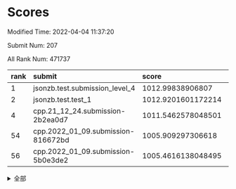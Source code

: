 # Scores

Modified Time: 2022-04-04 11:37:20

Submit Num: 207

All Rank Num: 471737

| rank |               submit               |       score        |       sigma        | pk_num |
| :--- | :--------------------------------- | :----------------- | :----------------- | :----- |
| 1    | jsonzb.test.submission_level_4     | 1012.99838906807   | 0.8011843223870364 | 9117   |
| 2    | jsonzb.test.test_1                 | 1012.9201601172214 | 0.8081175278043123 | 9116   |
| 4    | cpp.21_12_24.submission-2b2ea0d7   | 1011.5462578048501 | 0.7886230479407533 | 9117   |
| 54   | cpp.2022_01_09.submission-816672bd | 1005.909297306618  | 0.7124994956050469 | 9115   |
| 56   | cpp.2022_01_09.submission-5b0e3de2 | 1005.4616138048495 | 0.7112559580177271 | 9114   |


<details>
<summary>全部</summary>

| rank |                 submit                 |       score        |       sigma        | pk_num |
| :--- | :------------------------------------- | :----------------- | :----------------- | :----- |
| 1    | jsonzb.test.submission_level_4         | 1012.99838906807   | 0.8011843223870364 | 9117   |
| 2    | jsonzb.test.test_1                     | 1012.9201601172214 | 0.8081175278043123 | 9116   |
| 3    | gobigger.level_3.submission_level_3_21 | 1011.5681489284038 | 0.7439801558248409 | 9118   |
| 4    | cpp.21_12_24.submission-2b2ea0d7       | 1011.5462578048501 | 0.7886230479407533 | 9117   |
| 5    | gobigger.level_3.submission_level_3_26 | 1011.4638554512393 | 0.7909516029918405 | 9115   |
| 6    | gobigger.level_3.submission_level_3_7  | 1011.3077530574672 | 0.7755896921639986 | 9113   |
| 7    | gobigger.level_3.submission_level_3_1  | 1011.0817103198832 | 0.788624033154301  | 9121   |
| 8    | gobigger.level_3.submission_level_3_45 | 1011.0656805104535 | 0.7598130726478362 | 9115   |
| 9    | gobigger.level_3.submission_level_3_43 | 1010.9846679657509 | 0.776705690230345  | 9114   |
| 10   | gobigger.level_3.submission_level_3_5  | 1010.9307244358411 | 0.7920962879408139 | 9114   |
| 11   | gobigger.level_3.submission_level_3_31 | 1010.8809305236325 | 0.757989592630656  | 9115   |
| 12   | gobigger.level_3.submission_level_3_25 | 1010.6912886508579 | 0.785725233756679  | 9114   |
| 13   | gobigger.level_3.submission_level_3_13 | 1010.5918172835457 | 0.7686317780536507 | 9114   |
| 14   | gobigger.level_3.submission_level_3_48 | 1010.2915149175468 | 0.7397175649533763 | 9118   |
| 15   | gobigger.level_3.submission_level_3_23 | 1010.265223497512  | 0.7604050880384852 | 9117   |
| 16   | gobigger.level_3.submission_level_3_39 | 1010.2591574870099 | 0.7506257340699594 | 9118   |
| 17   | gobigger.level_3.submission_level_3_35 | 1010.2311330067989 | 0.7359007413269788 | 9121   |
| 18   | gobigger.level_3.submission_level_3_17 | 1010.1157424149568 | 0.7448272758172226 | 9110   |
| 19   | gobigger.level_3.submission_level_3_18 | 1010.0442780536872 | 0.7645495751344857 | 9113   |
| 20   | gobigger.level_3.submission_level_3_30 | 1010.0244686049082 | 0.7705204919687579 | 9118   |
| 21   | gobigger.level_3.submission_level_3_2  | 1010.0078599025466 | 0.7751968130312402 | 9121   |
| 22   | gobigger.level_3.submission_level_3_49 | 1009.9090680928718 | 0.7530027761761184 | 9118   |
| 23   | gobigger.level_3.submission_level_3_38 | 1009.8764358931613 | 0.7522224029117349 | 9115   |
| 24   | gobigger.level_3.submission_level_3_42 | 1009.8310024291962 | 0.7619106486998481 | 9121   |
| 25   | gobigger.level_3.submission_level_3_40 | 1009.8228117114294 | 0.7303153547234817 | 9116   |
| 26   | gobigger.level_3.submission_level_3_36 | 1009.7958419727053 | 0.7541619387232241 | 9119   |
| 27   | gobigger.level_3.submission_level_3_12 | 1009.7934733381117 | 0.7453707176961476 | 9121   |
| 28   | gobigger.level_3.submission_level_3_0  | 1009.783890663351  | 0.7568158540909508 | 9112   |
| 29   | gobigger.level_3.submission_level_3_15 | 1009.7648696927444 | 0.7674941371167855 | 9111   |
| 30   | gobigger.level_3.submission_level_3_47 | 1009.7249247687287 | 0.7510426099821179 | 9118   |
| 31   | gobigger.level_3.submission_level_3_4  | 1009.6883940203492 | 0.7423445778718942 | 9115   |
| 32   | gobigger.level_3.submission_level_3_33 | 1009.6758521382595 | 0.7444323619578964 | 9119   |
| 33   | gobigger.level_3.submission_level_3_32 | 1009.6723258658105 | 0.7748176715414908 | 9122   |
| 34   | gobigger.level_3.submission_level_3_11 | 1009.6606990754163 | 0.776786010560534  | 9118   |
| 35   | gobigger.level_3.submission_level_3_22 | 1009.6571061033201 | 0.7673245522265588 | 9113   |
| 36   | gobigger.level_3.submission_level_3_14 | 1009.6498822112721 | 0.7495140833325736 | 9115   |
| 37   | gobigger.level_3.submission_level_3_24 | 1009.6467592640587 | 0.7698461069145661 | 9118   |
| 38   | gobigger.level_3.submission_level_3_44 | 1009.6272745665866 | 0.7542986316474366 | 9113   |
| 39   | gobigger.level_3.submission_level_3_3  | 1009.475977941481  | 0.7533505147637117 | 9121   |
| 40   | gobigger.level_3.submission_level_3_9  | 1009.4709534834818 | 0.7598602288826224 | 9118   |
| 41   | gobigger.level_3.submission_level_3_16 | 1009.4483968001091 | 0.7432268424525992 | 9121   |
| 42   | gobigger.level_3.submission_level_3_6  | 1009.3908586066144 | 0.7526025249222995 | 9115   |
| 43   | gobigger.level_3.submission_level_3_28 | 1009.2619909673414 | 0.7504261914401863 | 9115   |
| 44   | gobigger.level_3.submission_level_3_27 | 1009.2107873395113 | 0.7321648862677675 | 9110   |
| 45   | gobigger.level_3.submission_level_3_37 | 1009.1471592597167 | 0.7346346341345438 | 9118   |
| 46   | gobigger.level_3.submission_level_3_29 | 1009.0215372590857 | 0.7393502798588418 | 9112   |
| 47   | gobigger.level_3.submission_level_3_41 | 1008.975818136717  | 0.7321888176888319 | 9116   |
| 48   | gobigger.level_3.submission_level_3_20 | 1008.9259051695437 | 0.7443374998975422 | 9117   |
| 49   | gobigger.level_3.submission_level_3_10 | 1008.9132988186872 | 0.7398817335029398 | 9119   |
| 50   | gobigger.level_3.submission_level_3_19 | 1008.7901361185578 | 0.7503568336931541 | 9118   |
| 51   | gobigger.level_3.submission_level_3_8  | 1008.6965203083483 | 0.7463403267576976 | 9117   |
| 52   | gobigger.level_3.submission_level_3_46 | 1008.6766364614891 | 0.7509898471941955 | 9115   |
| 53   | gobigger.level_3.submission_level_3_34 | 1008.4452530188174 | 0.7365750353968772 | 9117   |
| 54   | cpp.2022_01_09.submission-816672bd     | 1005.909297306618  | 0.7124994956050469 | 9115   |
| 55   | gobigger.level_1.submission_level_1_11 | 1005.6532166037862 | 0.7420218825871537 | 9120   |
| 56   | cpp.2022_01_09.submission-5b0e3de2     | 1005.4616138048495 | 0.7112559580177271 | 9114   |
| 57   | gobigger.level_1.submission_level_1_46 | 1005.1460926183252 | 0.7110473940220108 | 9121   |
| 58   | gobigger.level_1.submission_level_1_42 | 1004.9506101445446 | 0.7213518609652043 | 9115   |
| 59   | gobigger.level_1.submission_level_1_34 | 1004.807179304672  | 0.7242642453345243 | 9118   |
| 60   | gobigger.level_1.submission_level_1_31 | 1004.5185493443763 | 0.7187889375112926 | 9114   |
| 61   | gobigger.level_1.submission_level_1_4  | 1004.2017693651223 | 0.7168445667534856 | 9114   |
| 62   | gobigger.level_1.submission_level_1_26 | 1004.1912634882694 | 0.723284125280122  | 9119   |
| 63   | gobigger.level_1.submission_level_1_15 | 1004.1545205638129 | 0.7093566643328506 | 9118   |
| 64   | gobigger.level_1.submission_level_1_35 | 1004.1187007555799 | 0.7249350238441553 | 9117   |
| 65   | gobigger.level_1.submission_level_1_24 | 1004.02498198663   | 0.7141198638679174 | 9114   |
| 66   | gobigger.level_1.submission_level_1_3  | 1003.9928969823402 | 0.7231611179175715 | 9110   |
| 67   | gobigger.level_1.submission_level_1_2  | 1003.8905505463814 | 0.7148550225908252 | 9115   |
| 68   | gobigger.level_1.submission_level_1_48 | 1003.8733725958631 | 0.7120417885914562 | 9119   |
| 69   | gobigger.level_1.submission_level_1_13 | 1003.8722140881166 | 0.7231254258159348 | 9113   |
| 70   | gobigger.level_1.submission_level_1_36 | 1003.8710045068982 | 0.7233888189332356 | 9114   |
| 71   | gobigger.level_1.submission_level_1_22 | 1003.8628509384336 | 0.7242285542779271 | 9117   |
| 72   | gobigger.level_1.submission_level_1_39 | 1003.8502718041614 | 0.7075356188936403 | 9116   |
| 73   | gobigger.level_1.submission_level_1_43 | 1003.761653666635  | 0.7204907383704585 | 9114   |
| 74   | gobigger.level_1.submission_level_1_29 | 1003.6502180982973 | 0.7076387627594484 | 9113   |
| 75   | gobigger.level_1.submission_level_1_17 | 1003.5435177431964 | 0.7231835289844295 | 9116   |
| 76   | gobigger.level_1.submission_level_1_32 | 1003.4486678317505 | 0.7029401180873768 | 9114   |
| 77   | gobigger.level_1.submission_level_1_10 | 1003.3952825807395 | 0.7119445533648062 | 9110   |
| 78   | gobigger.level_1.submission_level_1_9  | 1003.3716035689614 | 0.7073200860044873 | 9113   |
| 79   | gobigger.level_1.submission_level_1_30 | 1003.3365018939974 | 0.7208535034505271 | 9116   |
| 80   | gobigger.level_1.submission_level_1_5  | 1003.2991207566232 | 0.7162334539441811 | 9116   |
| 81   | gobigger.level_1.submission_level_1_19 | 1003.2657445505592 | 0.7345641810561252 | 9119   |
| 82   | gobigger.level_1.submission_level_1_44 | 1003.2540126846192 | 0.7145815358860552 | 9117   |
| 83   | gobigger.level_1.submission_level_1_33 | 1003.1704773514157 | 0.7133041102111507 | 9116   |
| 84   | gobigger.level_1.submission_level_1_12 | 1003.1667929206933 | 0.722402053113744  | 9113   |
| 85   | gobigger.level_1.submission_level_1_38 | 1003.1488756763829 | 0.7188875480027782 | 9119   |
| 86   | gobigger.level_1.submission_level_1_45 | 1003.0011878314317 | 0.7071831436922573 | 9117   |
| 87   | gobigger.level_1.submission_level_1_0  | 1002.9972976162719 | 0.7182191936715372 | 9118   |
| 88   | gobigger.level_1.submission_level_1_27 | 1002.9940726356216 | 0.7189250611931737 | 9120   |
| 89   | gobigger.level_1.submission_level_1_25 | 1002.9880730779533 | 0.6985967775270832 | 9118   |
| 90   | gobigger.level_1.submission_level_1_8  | 1002.9409257181526 | 0.7138665472117046 | 9116   |
| 91   | gobigger.level_1.submission_level_1_41 | 1002.9064893698528 | 0.7158333923013159 | 9111   |
| 92   | gobigger.level_1.submission_level_1_21 | 1002.8972892940142 | 0.713264655188874  | 9114   |
| 93   | gobigger.level_1.submission_level_1_20 | 1002.8768086578639 | 0.7224604530482583 | 9117   |
| 94   | gobigger.level_1.submission_level_1_47 | 1002.8283694183228 | 0.7193992718086276 | 9113   |
| 95   | gobigger.level_1.submission_level_1_37 | 1002.7152308215567 | 0.7204178924017303 | 9118   |
| 96   | gobigger.level_1.submission_level_1_1  | 1002.6864668769869 | 0.7130023301064538 | 9117   |
| 97   | gobigger.level_1.submission_level_1_49 | 1002.4802855349957 | 0.713775739409206  | 9118   |
| 98   | gobigger.level_1.submission_level_1_23 | 1002.3112145564002 | 0.7151641465659164 | 9113   |
| 99   | gobigger.level_1.submission_level_1_7  | 1002.1760609234385 | 0.7088682504796782 | 9116   |
| 100  | gobigger.level_1.submission_level_1_28 | 1002.1358822661781 | 0.7071364747877283 | 9117   |
| 101  | gobigger.level_1.submission_level_1_40 | 1002.1240567299952 | 0.7215620638649763 | 9118   |
| 102  | gobigger.level_1.submission_level_1_18 | 1002.1081337436967 | 0.7148902142055112 | 9112   |
| 103  | gobigger.level_1.submission_level_1_16 | 1002.0201675524756 | 0.7059753203805578 | 9115   |
| 104  | gobigger.level_1.submission_level_1_6  | 1001.9191884431799 | 0.7044878174759542 | 9108   |
| 105  | gobigger.level_1.submission_level_1_14 | 1001.8059208211195 | 0.7080757936920856 | 9113   |
| 106  | gobigger.random.submission_random_3    | 997.394717651707   | 0.7138368000094703 | 9112   |
| 107  | gobigger.random.submission_random_34   | 997.3626363184403  | 0.7130910235832563 | 9115   |
| 108  | gobigger.random.submission_random_5    | 997.3138776640393  | 0.7075365392978442 | 9112   |
| 109  | gobigger.random.submission_random_37   | 997.172370031665   | 0.7157201793152411 | 9117   |
| 110  | gobigger.random.submission_random_31   | 997.1467244595851  | 0.6950147066278689 | 9118   |
| 111  | gobigger.random.submission_random_1    | 996.8562381915533  | 0.7163226786256786 | 9110   |
| 112  | gobigger.random.submission_random_12   | 996.8512177125574  | 0.7063850119953913 | 9116   |
| 113  | gobigger.random.submission_random_8    | 996.7871884891607  | 0.7125481114329524 | 9115   |
| 114  | gobigger.random.submission_random_49   | 996.6820730916415  | 0.7195305647829903 | 9118   |
| 115  | gobigger.random.submission_random_27   | 996.5867526670675  | 0.7117357392254674 | 9116   |
| 116  | gobigger.random.submission_random_43   | 996.5432718950455  | 0.732685832584188  | 9116   |
| 117  | gobigger.random.submission_random_0    | 996.5033009847102  | 0.7171424981984768 | 9117   |
| 118  | gobigger.random.submission_random_39   | 996.4896247037838  | 0.7093308055834299 | 9119   |
| 119  | gobigger.random.submission_random_26   | 996.4561652089144  | 0.6921597331905037 | 9118   |
| 120  | gobigger.random.submission_random_38   | 996.434609472196   | 0.7136690217815057 | 9107   |
| 121  | gobigger.random.submission_random_44   | 996.433249009678   | 0.7117669518016901 | 9118   |
| 122  | gobigger.random.submission_random_23   | 996.3026391067134  | 0.7070212593902223 | 9109   |
| 123  | gobigger.random.submission_random_22   | 996.2712051205647  | 0.7210079055267825 | 9113   |
| 124  | gobigger.random.submission_random_21   | 996.2687633741895  | 0.7177234481793913 | 9118   |
| 125  | gobigger.random.submission_random_25   | 996.2126272251058  | 0.7117713131452525 | 9112   |
| 126  | gobigger.random.submission_random_4    | 996.2066302268682  | 0.7165399170148086 | 9113   |
| 127  | gobigger.random.submission_random_47   | 996.1254790072013  | 0.7108635883158084 | 9112   |
| 128  | gobigger.random.submission_random_14   | 996.0264374561397  | 0.706722179636211  | 9112   |
| 129  | gobigger.random.submission_random_19   | 995.9745907535622  | 0.7051969778740551 | 9117   |
| 130  | gobigger.random.submission_random_45   | 995.9700023720671  | 0.702536819306958  | 9113   |
| 131  | gobigger.random.submission_random_7    | 995.9689948432862  | 0.7136869265704896 | 9118   |
| 132  | gobigger.random.submission_random_24   | 995.9544445184068  | 0.7097510541169223 | 9116   |
| 133  | gobigger.random.submission_random_16   | 995.9127658521286  | 0.6990152332371604 | 9110   |
| 134  | gobigger.random.submission_random_30   | 995.8579287278591  | 0.7022832825391749 | 9112   |
| 135  | gobigger.random.submission_random_9    | 995.8165184856963  | 0.7088400254944426 | 9113   |
| 136  | gobigger.random.submission_random_28   | 995.7665529675794  | 0.7154496136491663 | 9114   |
| 137  | gobigger.random.submission_random_42   | 995.7366155047926  | 0.7183256474230151 | 9114   |
| 138  | gobigger.random.submission_random_46   | 995.7228313782373  | 0.7180161723152666 | 9117   |
| 139  | gobigger.random.submission_random_48   | 995.6777087963754  | 0.7189030321693444 | 9115   |
| 140  | gobigger.random.submission_random_29   | 995.6539608179021  | 0.7109146225994911 | 9118   |
| 141  | gobigger.random.submission_random_35   | 995.5821795044443  | 0.7141558222798868 | 9115   |
| 142  | gobigger.random.submission_random_17   | 995.5415882751615  | 0.7043870911132318 | 9117   |
| 143  | gobigger.random.submission_random_36   | 995.5250676386432  | 0.715241082405857  | 9116   |
| 144  | gobigger.random.submission_random_2    | 995.5022038146258  | 0.7205914934305664 | 9116   |
| 145  | gobigger.random.submission_random_13   | 995.4992768771675  | 0.7067521199209671 | 9116   |
| 146  | gobigger.random.submission_random_40   | 995.4801452425346  | 0.7035038832710618 | 9112   |
| 147  | gobigger.random.submission_random_33   | 995.4488312288445  | 0.7115500254776129 | 9112   |
| 148  | gobigger.random.submission_random_20   | 995.4197329282995  | 0.7079122676524121 | 9112   |
| 149  | gobigger.random.submission_random_10   | 995.3422228293044  | 0.7038599433279299 | 9115   |
| 150  | gobigger.random.submission_random_15   | 995.3096049893935  | 0.7189067111143803 | 9109   |
| 151  | gobigger.random.submission_random_32   | 995.2943078287051  | 0.7144857346106664 | 9118   |
| 152  | gobigger.level_2.submission_level_2_26 | 994.9822439031171  | 0.7229857391542274 | 9115   |
| 153  | gobigger.random.submission_random_11   | 994.9633478713652  | 0.7109848758562436 | 9115   |
| 154  | gobigger.random.submission_random_18   | 994.8573566604362  | 0.7287841253957795 | 9122   |
| 155  | gobigger.random.submission_random_6    | 994.8441007871994  | 0.7216963069944419 | 9115   |
| 156  | gobigger.random.submission_random_41   | 994.8382236797734  | 0.740427954196144  | 9117   |
| 157  | gobigger.level_2.submission_level_2_20 | 993.9641661148522  | 0.7377067572388623 | 9118   |
| 158  | gobigger.level_2.submission_level_2_0  | 993.8618372987239  | 0.7285064930782468 | 9116   |
| 159  | gobigger.level_2.submission_level_2_5  | 993.8334618893313  | 0.756009963822389  | 9118   |
| 160  | gobigger.level_2.submission_level_2_23 | 993.7721113077229  | 0.7339409306642826 | 9119   |
| 161  | gobigger.level_2.submission_level_2_35 | 993.660538775832   | 0.7447238314520426 | 9112   |
| 162  | gobigger.level_2.submission_level_2_42 | 993.3451162697679  | 0.7405935042091285 | 9119   |
| 163  | gobigger.level_2.submission_level_2_37 | 993.3411590578237  | 0.7247575286613638 | 9113   |
| 164  | gobigger.level_2.submission_level_2_2  | 993.32650172152    | 0.7437129292863273 | 9125   |
| 165  | gobigger.level_2.submission_level_2_32 | 993.3171320806067  | 0.7326326229215785 | 9114   |
| 166  | gobigger.level_2.submission_level_2_33 | 993.1483149929513  | 0.7259083350187503 | 9118   |
| 167  | gobigger.level_2.submission_level_2_17 | 993.144172686171   | 0.7350093328196307 | 9115   |
| 168  | gobigger.level_2.submission_level_2_40 | 993.0299154774704  | 0.7447270592113464 | 9119   |
| 169  | gobigger.level_2.submission_level_2_3  | 992.9095529465974  | 0.7426625604889437 | 9116   |
| 170  | gobigger.level_2.submission_level_2_41 | 992.8536853026048  | 0.7309552477362462 | 9111   |
| 171  | gobigger.level_2.submission_level_2_25 | 992.8268005067708  | 0.7157131944267102 | 9115   |
| 172  | gobigger.level_2.submission_level_2_21 | 992.6870773726444  | 0.7605922638222413 | 9115   |
| 173  | gobigger.level_2.submission_level_2_44 | 992.5459756645588  | 0.7624716777824883 | 9119   |
| 174  | gobigger.level_2.submission_level_2_46 | 992.524113450932   | 0.7458568842131513 | 9116   |
| 175  | gobigger.level_2.submission_level_2_30 | 992.5161735776352  | 0.7563318608122844 | 9116   |
| 176  | gobigger.level_2.submission_level_2_8  | 992.4910169531834  | 0.7362255612691897 | 9119   |
| 177  | gobigger.level_2.submission_level_2_6  | 992.4581136435398  | 0.7534159682828331 | 9120   |
| 178  | gobigger.level_2.submission_level_2_1  | 992.3233989252121  | 0.7382505868525626 | 9118   |
| 179  | gobigger.level_2.submission_level_2_29 | 992.2796441788779  | 0.7448185639371528 | 9110   |
| 180  | gobigger.level_2.submission_level_2_43 | 992.1007153521226  | 0.7490207787594855 | 9117   |
| 181  | gobigger.level_2.submission_level_2_22 | 992.0705401358529  | 0.73679822359355   | 9117   |
| 182  | gobigger.level_2.submission_level_2_12 | 992.0246556198164  | 0.7462819464975158 | 9119   |
| 183  | gobigger.level_2.submission_level_2_45 | 991.9676658794446  | 0.7402026814332316 | 9115   |
| 184  | gobigger.level_2.submission_level_2_19 | 991.9538238183804  | 0.7472626622361636 | 9115   |
| 185  | gobigger.level_2.submission_level_2_4  | 991.7899548967891  | 0.7395534763845331 | 9112   |
| 186  | gobigger.level_2.submission_level_2_15 | 991.7788416130056  | 0.7495644918843307 | 9114   |
| 187  | gobigger.level_2.submission_level_2_13 | 991.6620066831713  | 0.745248276659986  | 9117   |
| 188  | gobigger.level_2.submission_level_2_9  | 991.5985938449413  | 0.7456023598684125 | 9116   |
| 189  | gobigger.level_2.submission_level_2_49 | 991.5204453352865  | 0.7418804538797378 | 9114   |
| 190  | gobigger.level_2.submission_level_2_14 | 991.4363161542542  | 0.7626128939128102 | 9115   |
| 191  | gobigger.level_2.submission_level_2_31 | 991.3970367020632  | 0.7413419607201798 | 9119   |
| 192  | gobigger.level_2.submission_level_2_47 | 991.3165677750156  | 0.7315042308766183 | 9119   |
| 193  | gobigger.level_2.submission_level_2_16 | 991.2866673615376  | 0.7537520116714886 | 9116   |
| 194  | gobigger.level_2.submission_level_2_24 | 991.2523936286733  | 0.733253362525487  | 9117   |
| 195  | gobigger.level_2.submission_level_2_18 | 991.1241041077166  | 0.7483103523070201 | 9112   |
| 196  | gobigger.level_2.submission_level_2_10 | 991.078419665278   | 0.7437450605191424 | 9118   |
| 197  | gobigger.level_2.submission_level_2_39 | 991.0109440949964  | 0.7643883439725176 | 9115   |
| 198  | gobigger.level_2.submission_level_2_36 | 990.976098465913   | 0.7556915218815939 | 9114   |
| 199  | gobigger.level_2.submission_level_2_27 | 990.96706612554    | 0.7744360368293672 | 9113   |
| 200  | gobigger.level_2.submission_level_2_34 | 990.8284783244089  | 0.7712170524514738 | 9108   |
| 201  | gobigger.level_2.submission_level_2_48 | 990.8227480313396  | 0.7627413948729302 | 9117   |
| 202  | gobigger.level_2.submission_level_2_7  | 990.7598702578061  | 0.7450887862547578 | 9117   |
| 203  | gobigger.level_2.submission_level_2_38 | 990.7492813373685  | 0.7568752033195157 | 9114   |
| 204  | gobigger.level_2.submission_level_2_28 | 990.2325490128394  | 0.7771252942571432 | 9113   |
| 205  | gobigger.level_2.submission_level_2_11 | 989.5104451568791  | 0.7850547224910478 | 9117   |
| 206  | gobigger.none.submission_none_1        | 978.3600647830585  | 1.2377395592489342 | 9120   |
| 207  | gobigger.none.submission_none_0        | 974.9651488994665  | 1.453076550093115  | 9118   |

</details>